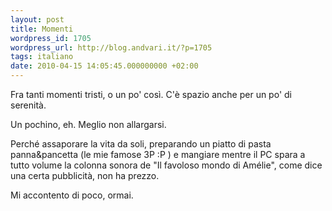 ```yaml
---
layout: post
title: Momenti
wordpress_id: 1705
wordpress_url: http://blog.andvari.it/?p=1705
tags: italiano
date: 2010-04-15 14:05:45.000000000 +02:00
---
```

Fra tanti momenti tristi, o un po' così. C'è spazio anche per un po' di serenità.

Un pochino, eh. Meglio non allargarsi.

Perché assaporare la vita da soli, preparando un piatto di pasta panna&pancetta (le mie famose 3P :P ) e mangiare mentre il PC spara a tutto volume la colonna sonora de "Il favoloso mondo di Amélie", come dice una certa pubblicità, non ha prezzo.

Mi accontento di poco, ormai.
